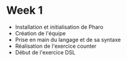 # Week 1
 
  - Installation et initialisation de Pharo 
  - Création de l'équipe
  - Prise en main du langage et de sa syntaxe
  - Réalisation de l'exercice counter
  - Début de l'exercice DSL

